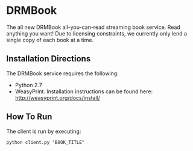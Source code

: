 DRMBook
=======

The all new DRMBook all-you-can-read streaming book service. Read anything you want! Due to licensing constraints, we currently only lend a single copy of each book at a time.

Installation Directions
-------------------------
The DRMBook service requires the following:
* Python 2.7
* WeasyPrint. Installation instructions can be found here: http://weasyprint.org/docs/install/

How To Run
-------------------------
The client is run by executing:

	python client.py "BOOK_TITLE"

